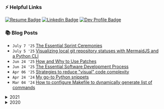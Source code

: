 ### ⚡ Helpful Links

[![Resume Badge](https://img.shields.io/badge/Resume-ed1c24?style=for-the-badge&link=https://resume.io/r/It5v1XzFU)](https://resume.io/r/It5v1XzFU)
[![Linkedin Badge](https://img.shields.io/badge/-LinkedIn-blue?style=for-the-badge&logo=Linkedin&logoColor=white&link=https://www.linkedin.com/in/kathryn-dipippo-530815101)](https://www.linkedin.com/in/kathryn-dipippo-530815101)
[![Dev Profile Badge](https://img.shields.io/badge/Blog-0A0A0A?style=for-the-badge&logo=dev.to&logoColor=white&link=https://dev.to/kdipippo)](https://dev.to/kdipippo)

### 📚 Blog Posts

- `July 7 '25` [The Essential Sprint Ceremonies](https://dev.to/kdipippo/the-essential-sprint-ceremonies-4co9)
- `July 5 '25` [Visualizing local git repository statuses with MermaidJS and a Python CLI](https://dev.to/kdipippo/visualizing-local-git-repository-statuses-with-mermaidjs-and-a-python-cli-4o91)
- `Jun 24 '25` [How and Why to Use Patches](https://dev.to/kdipippo/how-and-why-to-use-patches-3enp)
- `Jun 24 '25` [The Essential Software Development Process](https://dev.to/kdipippo/the-essential-software-development-process-4ohj)
- `Apr 06 '25` [Strategies to reduce "visual" code complexity](https://dev.to/kdipippo/strategies-to-reduce-visual-code-complexity-5fa2)
- `Apr 24 '24` [My go-to Python snippets](https://dev.to/kdipippo/my-go-to-python-snippets-12pp)
- `Mar 04 '24` [How to configure Makefile to dynamically generate list of commands](https://dev.to/kdipippo/how-to-configure-makefile-to-dynamically-generate-list-of-commands-37dc)
<details>
<summary>2021</summary>

- `Oct 16 '21` [You don't need a personal website (and why I no longer have one)](https://dev.to/kdipippo/you-dont-need-a-personal-website-and-why-i-no-longer-have-one-3ap9)
- `Jun .9 '21` [4 beginner-friendly Github Actions snippets](https://dev.to/kdipippo/4-beginner-friendly-github-actions-snippets-4n72)
- `May .7 '21` [Using Slack for phone two-factor-authentication with help from Twilio](https://dev.to/kdipippo/using-slack-for-phone-two-factor-authentication-with-help-from-twilio-40eb)
</details>
<details>
<summary>2020</summary>

- `Sep 27 '20` [Submit Your Hacktoberfest Repos to up-for-grabs!](https://dev.to/kdipippo/submit-your-hacktoberfest-repos-to-up-for-grabs-1a3)
- `Sep 19 '20` [Rendering OpenAPI specs in Angular](https://dev.to/kdipippo/rendering-openapi-specs-in-angular-582f)
- `Jul 15 '20` [30 Days into #100DaysOfCode Retrospective](https://dev.to/kdipippo/30-days-into-100daysofcode-retrospective-1fo7)
- `May .8 '20` [Automating RPG Maker MV HTML builds to Itch.io using Github Actions](https://dev.to/kdipippo/automating-rpg-maker-mv-html-builds-to-itch-io-using-github-actions-3n02)
</details>
